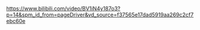 https://www.bilibili.com/video/BV1iN4y187o3?p=14&spm_id_from=pageDriver&vd_source=f37565e17dad5919aa269c2cf7ebc60e
